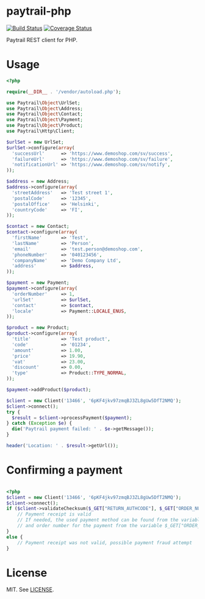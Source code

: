 paytrail-php
============

[![Build Status](https://travis-ci.org/nordsoftware/paytrail-php.svg?branch=master)](https://travis-ci.org/nordsoftware/paytrail-php) [![Coverage Status](https://coveralls.io/repos/github/nordsoftware/paytrail-php/badge.svg?branch=master)](https://coveralls.io/github/nordsoftware/paytrail-php?branch=master)

Paytrail REST client for PHP.

# Usage

```php
<?php

require(__DIR__ . '/vendor/autoload.php');

use Paytrail\Object\UrlSet;
use Paytrail\Object\Address;
use Paytrail\Object\Contact;
use Paytrail\Object\Payment;
use Paytrail\Object\Product;
use Paytrail\Http\Client;

$urlSet = new UrlSet;
$urlSet->configure(array(
  'successUrl'      => 'https://www.demoshop.com/sv/success',
  'failureUrl'      => 'https://www.demoshop.com/sv/failure',
  'notificationUrl' => 'https://www.demoshop.com/sv/notify',
));

$address = new Address;
$address->configure(array(
  'streetAddress'   => 'Test street 1',
  'postalCode'      => '12345',
  'postalOffice'    => 'Helsinki',
  'countryCode'     => 'FI',
));

$contact = new Contact;
$contact->configure(array(
  'firstName'       => 'Test',
  'lastName'        => 'Person',
  'email'           => 'test.person@demoshop.com',
  'phoneNumber'     => '040123456',
  'companyName'     => 'Demo Company Ltd',
  'address'         => $address,
));

$payment = new Payment;
$payment->configure(array(
  'orderNumber'     => 1,
  'urlSet'          => $urlSet,
  'contact'         => $contact,
  'locale'          => Payment::LOCALE_ENUS,
));

$product = new Product;
$product->configure(array(
  'title'           => 'Test product',
  'code'            => '01234',
  'amount'          => 1.00,
  'price'           => 19.90,
  'vat'             => 23.00,
  'discount'        => 0.00,
  'type'            => Product::TYPE_NORMAL,
));

$payment->addProduct($product);

$client = new Client('13466', '6pKF4jkv97zmqBJ3ZL8gUw5DfT2NMQ');
$client->connect();
try {
  $result = $client->processPayment($payment);
} catch (Exception $e) {
  die('Paytrail payment failed: ' . $e->getMessage());
}

header('Location: ' . $result->getUrl());
```

# Confirming a payment

```php

<?php
$client = new Client('13466', '6pKF4jkv97zmqBJ3ZL8gUw5DfT2NMQ');
$client->connect();
if ($client->validateChecksum($_GET["RETURN_AUTHCODE"], $_GET["ORDER_NUMBER"], $_GET["TIMESTAMP"], $_GET["PAID"], $_GET["METHOD"])) {
    // Payment receipt is valid
    // If needed, the used payment method can be found from the variable $_GET["METHOD"]
    // and order number for the payment from the variable $_GET["ORDER_NUMBER"]
}
else {
    // Payment receipt was not valid, possible payment fraud attempt
}

```

# License
MIT. See [LICENSE](LICENSE).
